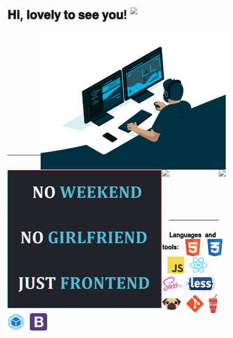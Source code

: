 # 𝐇𝐢, 𝐥𝐨𝐯𝐞𝐥𝐲 𝐭𝐨 𝐬𝐞𝐞 𝐲𝐨𝐮! <img src="https://media.giphy.com/media/Q7LHmoFwVP6Yc1swZs/source.gif" width="34x" align="top">

<a href="https://github.com/kulinichevgeny">
  	<img align="right" alt="GIF" src="code.gif" width="auto" height="320px" />
</a>
<a href="https://github.com/kulinichevgeny">
  	<img align="left" alt="GIF" src="haiku.gif" width="auto" height="320px" />
</a>

<br><br><br><br><br><br><br><br><br><br><br><br><br><br><br><br>

---

<a href="https://github.com/kulinichevgeny">
  <img align="left" src="https://github-readme-stats.vercel.app/api?username=kulinichevgeny&show_icons=true&include_all_commits=true&count_private=true&theme=react" height="155px"/>
</a>

<a href="https://github.com/kulinichevgeny"> 
  <img align="right" src="https://github-readme-stats.vercel.app/api/top-langs/?username=kulinichevgeny&theme=react&layout=compact&langs_count=6" height="155px"/>
</a>

<br><br><br><br><br><br><br>

---

### `𝐋𝐚𝐧𝐠𝐮𝐚𝐠𝐞𝐬 𝐚𝐧𝐝 𝐭𝐨𝐨𝐥𝐬`:&nbsp;&nbsp;&nbsp;<img height="40" src="img/html.svg" align="center" title="HTML">&nbsp;&nbsp;&nbsp;<img height="40" src="img/css.svg" align="center" title="CSS">&nbsp;&nbsp;&nbsp;<img height="40" src="img/js.svg" align="center" title="JavaScript">&nbsp;&nbsp;&nbsp;<img height="40" src="img/react.svg" align="center" title="React.js">&nbsp;&nbsp;<img height="47" src="img/sass.svg" align="center" title="Sass/SCSS">&nbsp;&nbsp;<img height="30" src="img/less.svg" align="center" title="{Less}">&nbsp;&nbsp;&nbsp;<img height="44" src="img/pug.svg" align="center" title="Pug/Jade">&nbsp;&nbsp;&nbsp;<img height="40" src="img/git.svg" align="center" title="Git">&nbsp;&nbsp;&nbsp;<img height="44" src="img/gulp.svg" align="top" title="Gulp">&nbsp;&nbsp;&nbsp;<img height="40" src="img/webpack.svg" align="center" title="Webpack">&nbsp;&nbsp;&nbsp;<img height="40" src="img/bootstrap.svg" align="center" title="Bootstrap">

<!-- https://igtype.onhype.site/ font№37 -->
